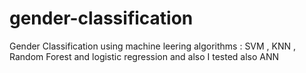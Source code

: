# gender-classification
Gender Classification using  machine leering  algorithms : SVM , KNN , Random Forest and logistic regression and also I tested  also ANN 
